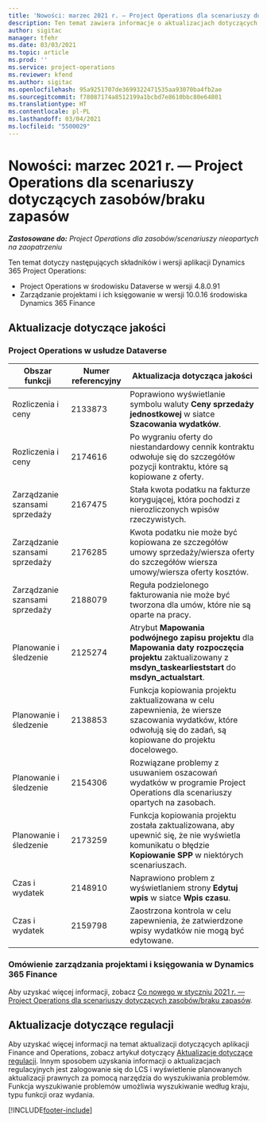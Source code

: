 ```yaml
---
title: 'Nowości: marzec 2021 r. — Project Operations dla scenariuszy dotyczących zasobów/braku zapasów'
description: Ten temat zawiera informacje o aktualizacjach dotyczących jakości dostępnych w wersji Project Operations z marca 2021 r. w scenariuszach dotyczących zasobów/braku zapasów.
author: sigitac
manager: tfehr
ms.date: 03/03/2021
ms.topic: article
ms.prod: ''
ms.service: project-operations
ms.reviewer: kfend
ms.author: sigitac
ms.openlocfilehash: 95a9251707de3699322471535aa93070ba4fb2ae
ms.sourcegitcommit: f78087174a8512199a1bcbd7e8610bbc80e64801
ms.translationtype: HT
ms.contentlocale: pl-PL
ms.lasthandoff: 03/04/2021
ms.locfileid: "5500029"
---
```

# <a name="whats-new-march-2021---project-operations-for-resourcenon-stocked-based-scenarios"></a>Nowości: marzec 2021 r. — Project Operations dla scenariuszy dotyczących zasobów/braku zapasów

_**Zastosowane do:** Project Operations dla zasobów/scenariuszy nieopartych na zaopatrzeniu_

Ten temat dotyczy następujących składników i wersji aplikacji Dynamics 365 Project Operations:

- Project Operations w środowisku Dataverse w wersji 4.8.0.91 
- Zarządzanie projektami i ich księgowanie w wersji 10.0.16 środowiska Dynamics 365 Finance 

## <a name="quality-updates"></a>Aktualizacje dotyczące jakości

### <a name="project-operations-on-dataverse"></a>Project Operations w usłudze Dataverse


| **Obszar funkcji** | **Numer referencyjny** | **Aktualizacja dotycząca jakości** |
| --- | --- | --- |
| Rozliczenia i ceny | 2133873 | Poprawiono wyświetlanie symbolu waluty **Ceny sprzedaży jednostkowej** w siatce **Szacowania wydatków**. |
| Rozliczenia i ceny | 2174616 | Po wygraniu oferty do niestandardowy cennik kontraktu odwołuje się do szczegółów pozycji kontraktu, które są kopiowane z oferty. |
| Zarządzanie szansami sprzedaży | 2167475 | Stała kwota podatku na fakturze korygującej, która pochodzi z nierozliczonych wpisów rzeczywistych. |
| Zarządzanie szansami sprzedaży | 2176285 | Kwota podatku nie może być kopiowana ze szczegółów umowy sprzedaży/wiersza oferty do szczegółów wiersza umowy/wiersza oferty kosztów. |
| Zarządzanie szansami sprzedaży | 2188079 | Reguła podzielonego fakturowania nie może być tworzona dla umów, które nie są oparte na pracy. |
| Planowanie i śledzenie | 2125274 | Atrybut **Mapowania podwójnego zapisu projektu** dla **Mapowania daty rozpoczęcia projektu** zaktualizowany z **msdyn\_taskearlieststart** do **msdyn\_actualstart**. |
| Planowanie i śledzenie | 2138853 | Funkcja kopiowania projektu zaktualizowana w celu zapewnienia, że wiersze szacowania wydatków, które odwołują się do zadań, są kopiowane do projektu docelowego. |
| Planowanie i śledzenie | 2154306 | Rozwiązane problemy z usuwaniem oszacowań wydatków w programie Project Operations dla scenariuszy opartych na zasobach. |
| Planowanie i śledzenie | 2173259 | Funkcja kopiowania projektu została zaktualizowana, aby upewnić się, że nie wyświetla komunikatu o błędzie **Kopiowanie SPP** w niektórych scenariuszach. |
| Czas i wydatek | 2148910 | Naprawiono problem z wyświetlaniem strony **Edytuj wpis** w siatce **Wpis czasu**. |
| Czas i wydatek | 2159798 | Zaostrzona kontrola w celu zapewnienia, że zatwierdzone wpisy wydatków nie mogą być edytowane. |

### <a name="project-management-and-accounting-on-dynamics-365-finance"></a>Omówienie zarządzania projektami i księgowania w Dynamics 365 Finance

Aby uzyskać więcej informacji, zobacz [Co nowego w styczniu 2021 r. — Project Operations dla scenariuszy dotyczących zasobów/braku zapasów](whats-new-jan-2021-resource-based.md).

## <a name="regulatory-updates"></a>Aktualizacje dotyczące regulacji

Aby uzyskać więcej informacji na temat aktualizacji dotyczących aplikacji Finance and Operations, zobacz artykuł dotyczący [Aktualizacje dotyczące regulacji](https://docs.microsoft.com/dynamics365/finance/localizations/regulatory-updates). Innym sposobem uzyskania informacji o aktualizacjach regulacyjnych jest zalogowanie się do LCS i wyświetlenie planowanych aktualizacji prawnych za pomocą narzędzia do wyszukiwania problemów. Funkcja wyszukiwanie problemów umożliwia wyszukiwanie według kraju, typu funkcji oraz wydania.


[!INCLUDE[footer-include](../includes/footer-banner.md)]
